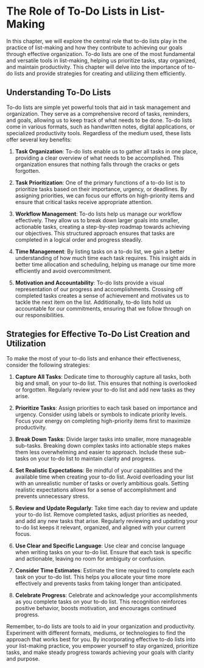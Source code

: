# The Role of To-Do Lists in List-Making

In this chapter, we will explore the central role that to-do lists play in the practice of list-making and how they contribute to achieving our goals through effective organization. To-do lists are one of the most fundamental and versatile tools in list-making, helping us prioritize tasks, stay organized, and maintain productivity. This chapter will delve into the importance of to-do lists and provide strategies for creating and utilizing them efficiently.

## Understanding To-Do Lists

To-do lists are simple yet powerful tools that aid in task management and organization. They serve as a comprehensive record of tasks, reminders, and goals, allowing us to keep track of what needs to be done. To-do lists come in various formats, such as handwritten notes, digital applications, or specialized productivity tools. Regardless of the medium used, these lists offer several key benefits:

1. **Task Organization**: To-do lists enable us to gather all tasks in one place, providing a clear overview of what needs to be accomplished. This organization ensures that nothing falls through the cracks or gets forgotten.
    
2. **Task Prioritization**: One of the primary functions of a to-do list is to prioritize tasks based on their importance, urgency, or deadlines. By assigning priorities, we can focus our efforts on high-priority items and ensure that critical tasks receive appropriate attention.
    
3. **Workflow Management**: To-do lists help us manage our workflow effectively. They allow us to break down larger goals into smaller, actionable tasks, creating a step-by-step roadmap towards achieving our objectives. This structured approach ensures that tasks are completed in a logical order and progress steadily.
    
4. **Time Management**: By listing tasks on a to-do list, we gain a better understanding of how much time each task requires. This insight aids in better time allocation and scheduling, helping us manage our time more efficiently and avoid overcommitment.
    
5. **Motivation and Accountability**: To-do lists provide a visual representation of our progress and accomplishments. Crossing off completed tasks creates a sense of achievement and motivates us to tackle the next item on the list. Additionally, to-do lists hold us accountable for our commitments, ensuring that we follow through on our responsibilities.
    

## Strategies for Effective To-Do List Creation and Utilization

To make the most of your to-do lists and enhance their effectiveness, consider the following strategies:

1. **Capture All Tasks**: Dedicate time to thoroughly capture all tasks, both big and small, on your to-do list. This ensures that nothing is overlooked or forgotten. Regularly review your to-do list and add new tasks as they arise.
    
2. **Prioritize Tasks**: Assign priorities to each task based on importance and urgency. Consider using labels or symbols to indicate priority levels. Focus your energy on completing high-priority items first to maximize productivity.
    
3. **Break Down Tasks**: Divide larger tasks into smaller, more manageable sub-tasks. Breaking down complex tasks into actionable steps makes them less overwhelming and easier to approach. Include these sub-tasks on your to-do list to maintain clarity and progress.
    
4. **Set Realistic Expectations**: Be mindful of your capabilities and the available time when creating your to-do list. Avoid overloading your list with an unrealistic number of tasks or overly ambitious goals. Setting realistic expectations allows for a sense of accomplishment and prevents unnecessary stress.
    
5. **Review and Update Regularly**: Take time each day to review and update your to-do list. Remove completed tasks, adjust priorities as needed, and add any new tasks that arise. Regularly reviewing and updating your to-do list keeps it relevant, organized, and aligned with your current focus.
    
6. **Use Clear and Specific Language**: Use clear and concise language when writing tasks on your to-do list. Ensure that each task is specific and actionable, leaving no room for ambiguity or confusion.
    
7. **Consider Time Estimates**: Estimate the time required to complete each task on your to-do list. This helps you allocate your time more effectively and prevents tasks from taking longer than anticipated.
    
8. **Celebrate Progress**: Celebrate and acknowledge your accomplishments as you complete tasks on your to-do list. This recognition reinforces positive behavior, boosts motivation, and encourages continued progress.
    

Remember, to-do lists are tools to aid in your organization and productivity. Experiment with different formats, mediums, or technologies to find the approach that works best for you. By incorporating effective to-do lists into your list-making practice, you empower yourself to stay organized, prioritize tasks, and make steady progress towards achieving your goals with clarity and purpose.
